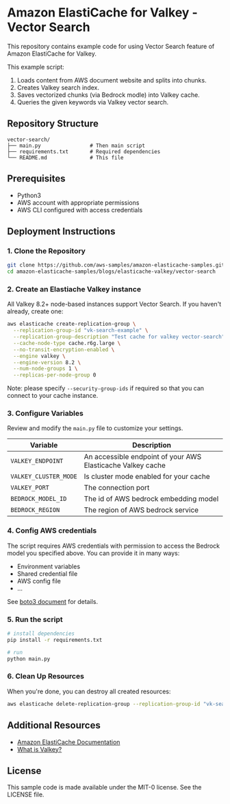 # Amazon ElastiCache for Valkey - Vector Search

This repository contains example code for using Vector Search feature of Amazon ElastiCache for Valkey.

This example script:

1. Loads content from AWS document website and splits into chunks.
2. Creates Valkey search index.
3. Saves vectorized chunks (via Bedrock modle) into Valkey cache.
4. Queries the given keywords via Valkey vector search.

## Repository Structure

```
vector-search/
├── main.py                # Then main script
├── requirements.txt       # Required dependencies
└── README.md              # This file
```

## Prerequisites

- Python3
- AWS account with appropriate permissions
- AWS CLI configured with access credentials

## Deployment Instructions

### 1. Clone the Repository

```bash
git clone https://github.com/aws-samples/amazon-elasticache-samples.git
cd amazon-elasticache-samples/blogs/elasticache-valkey/vector-search
```

### 2. Create an Elastiache Valkey instance

All Valkey 8.2+ node-based instances support Vector Search. If you haven't already, create one:

```bash
aws elasticache create-replication-group \
  --replication-group-id "vk-search-example" \
  --replication-group-description "Test cache for valkey vector-search" \
  --cache-node-type cache.r6g.large \
  --no-transit-encryption-enabled \
  --engine valkey \
  --engine-version 8.2 \
  --num-node-groups 1 \
  --replicas-per-node-group 0
```

Note: please specify `--security-group-ids` if required so that you can connect to your cache instance.

### 3. Configure Variables

Review and modify the `main.py` file to customize your settings.

| Variable | Description |
|----------|-------------|
| `VALKEY_ENDPOINT` | An accessible endpoint of your AWS Elasticache Valkey cache |
| `VALKEY_CLUSTER_MODE` | Is cluster mode enabled for your cache |
| `VALKEY_PORT` | The connection port |
| `BEDROCK_MODEL_ID` | The id of AWS bedrock embedding model |
| `BEDROCK_REGION` | The region of AWS bedrock service |

### 4. Config AWS credentials

The script requires AWS credentials with permission to access the Bedrock model you specified above. You can provide it in many ways:

- Environment variables
- Shared credential file
- AWS config file
- ...

See [boto3 document](https://boto3.amazonaws.com/v1/documentation/api/latest/guide/credentials.html#configuring-credentials) for details.

### 5. Run the script

```bash
# install dependencies
pip install -r requirements.txt

# run
python main.py
```

### 6. Clean Up Resources

When you're done, you can destroy all created resources:

```bash
aws elasticache delete-replication-group --replication-group-id "vk-search-example"
```

## Additional Resources

- [Amazon ElastiCache Documentation](https://docs.aws.amazon.com/elasticache/)
- [What is Valkey?](https://aws.amazon.com/elasticache/what-is-valkey/)

## License

This sample code is made available under the MIT-0 license. See the LICENSE file.
